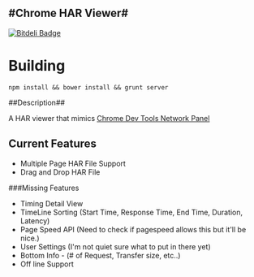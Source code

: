 #Chrome HAR Viewer#
-

[![Bitdeli Badge](https://d2weczhvl823v0.cloudfront.net/ericduran/chromehar/trend.png)](https://bitdeli.com/free "Bitdeli Badge")

# Building

```npm install && bower install && grunt server```


##Description##

A HAR viewer that mimics [Chrome Dev Tools Network Panel](https://developers.google.com/chrome-developer-tools/docs/network)


## Current Features
 - Multiple Page HAR File Support
 - Drag and Drop HAR File


###Missing Features
 - Timing Detail View
 - TimeLine Sorting (Start Time, Response Time, End Time, Duration, Latency)
 - Page Speed API (Need to check if pagespeed allows this but it'll be nice.)
 - User Settings (I'm not quiet sure what to put in there yet)
 - Bottom Info - (# of Request, Transfer size, etc..)
 - Off line Support

